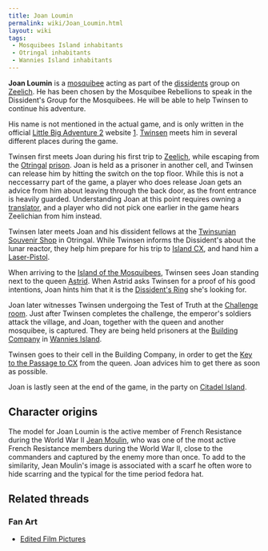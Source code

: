 ```yaml
---
title: Joan Loumin
permalink: wiki/Joan_Loumin.html
layout: wiki
tags:
 - Mosquibees Island inhabitants
 - Otringal inhabitants
 - Wannies Island inhabitants
---
```


**Joan Loumin** is a [mosquibee](mosquibee "wikilink") acting as part of
the [dissidents](dissident "wikilink") group on
[Zeelich](Zeelich "wikilink"). He has been chosen by the Mosquibee
Rebellions to speak in the Dissident's Group for the Mosquibees. He will
be able to help Twinsen to continue his adventure.

His name is not mentioned in the actual game, and is only written in the
official [Little Big Adventure 2](Little_Big_Adventure_2 "wikilink")
website
[1](http://www.littlebigadventure2.com/lba2/FAMILLE/MOSQUIEN.HTM).
[Twinsen](Twinsen "wikilink") meets him in several different places
during the game.

Twinsen first meets Joan during his first trip to
[Zeelich](Zeelich "wikilink"), while escaping from the
[Otringal](Otringal "wikilink") [prison](Otringal_prison "wikilink").
Joan is held as a prisoner in another cell, and Twinsen can release him
by hitting the switch on the top floor. While this is not a neccessarry
part of the game, a player who does release Joan gets an advice from him
about leaving through the back door, as the front entrance is heavily
guarded. Understanding Joan at this point requires owning a
[translator](translator "wikilink"), and a player who did not pick one
earlier in the game hears Zeelichian from him instead.

Twinsen later meets Joan and his dissident fellows at the [Twinsunian
Souvenir Shop](Twinsunian_Souvenir_Shop "wikilink") in Otringal. While
Twinsen informs the Dissident's about the lunar reactor, they help him
prepare for his trip to [Island CX](Island_CX "wikilink"), and hand him
a [Laser-Pistol](Laser-Pistol "wikilink").

When arriving to the [Island of the
Mosquibees](Island_of_the_Mosquibees "wikilink"), Twinsen sees Joan
standing next to the queen [Astrid](Astrid "wikilink"). When Astrid asks
Twinsen for a proof of his good intentions, Joan hints him that it is
the [Dissident's Ring](Dissident's_Ring "wikilink") she's looking for.

Joan later witnesses Twinsen undergoing the Test of Truth at the
[Challenge room](Challenge_room "wikilink"). Just after Twinsen
completes the challenge, the emperor's soldiers attack the village, and
Joan, together with the queen and another mosquibee, is captured. They
are being held prisoners at the [Building
Company](Building_Company "wikilink") in [Wannies
Island](Wannies_Island "wikilink").

Twinsen goes to their cell in the Building Company, in order to get the
[Key to the Passage to CX](Key_to_the_Passage_to_CX "wikilink") from the
queen. Joan advices him to get there as soon as possible.

Joan is lastly seen at the end of the game, in the party on [Citadel
Island](Citadel_Island "wikilink").

## Character origins

The model for Joan Loumin is the active member of French Resistance
during the World War II [Jean Moulin](Wikipedia:Jean_Moulin "wikilink"),
who was one of the most active French Resistance members during the
World War II, close to the commanders and captured by the enemy more
than once. To add to the similarity, Jean Moulin's image is associated
with a scarf he often wore to hide scarring and the typical for the time
period fedora hat.

## Related threads

### Fan Art

- [Edited Film
  Pictures](http://forum.magicball.net/showthread.php?p=226830#post226830)
